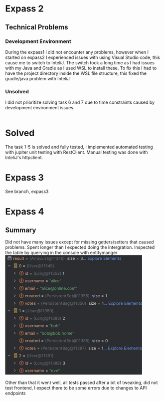 # Expass 2
## Technical Problems
### Development Environment
During the expass1 I did not encounter any problems, however when I started on expass2 I experienced issues with using Visual Studio code, this cause me to switch to InteliJ. The switch took a long time as I had issues with my Java and Gradle as I used WSL to install these. To fix this I had to have the project directory inside the WSL file structure, this fixed the gradle/java problem with InteliJ
### Unsolved
I did not prioritize solving task 6 and 7 due to time constraints caused by development environment issues.
<br><br>
# Solved
The task 1-5 is solved and fully tested, I implemented automated testing with jupiter unit testing with RestClient.
Manual testing was done with InteliJ's httpclient.

# Expass 3
See branch, expass3

# Expass 4
## Summary
Did not have many issues except for missing getters/setters that caused problems. Spent longer than I expected doing the intergration. 
Inspected the table by querying in the console with entitymanger
![alt text](Images/queryExample.png)

Other than that it went well, all tests passed after a bit of tweaking, did not test frontend, I expect there to be some errors due to changes to API endpoints